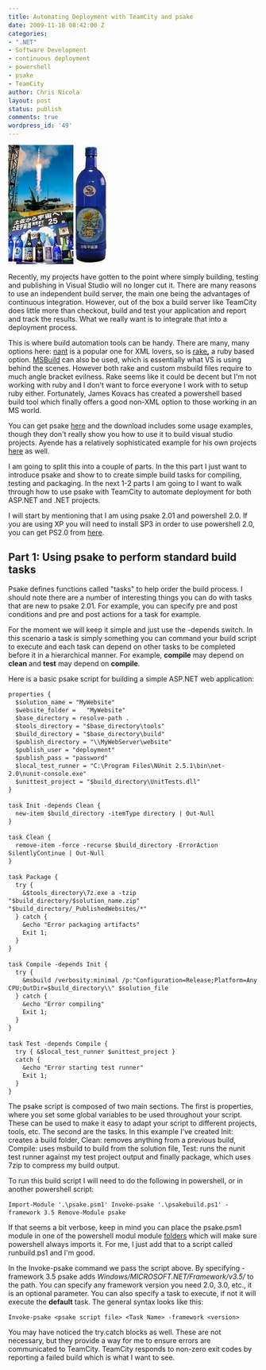 ```yaml
---
title: Automating Deployment with TeamCity and psake
date: 2009-11-18 08:42:00 Z
categories:
- ".NET"
- Software Development
- continuous deployment
- powershell
- psake
- TeamCity
author: Chris Nicola
layout: post
status: publish
comments: true
wordpress_id: '49'
---
```


![space_sake][1]

Recently, my projects have gotten to the point where simply building, testing and publishing in Visual Studio will no longer cut it.  There are many reasons to use an independent build server, the main one being the advantages of continuous integration.  However, out of the box a build server like TeamCity does little more than checkout, build and test your application and report and track the results.  What we really want is to integrate that into a deployment process.

This is where build automation tools can be handy.  There are many, many options here: [nant][3] is a popular one for XML lovers, so is [rake][4]**,** a ruby based option.  [MSBuild][5] can also be used, which is essentially what VS is using behind the scenes.  However both rake and custom msbuild files require to much angle bracket evilness.  Rake seems like it could be decent but I'm not working with ruby and I don't want to force everyone I work with to setup ruby either.  Fortunately, James Kovacs has created a powershell based build tool which finally offers a good non-XML option to those working in an MS world.

<!--more-->

You can get psake [here][6] and the download includes some usage examples, though they don't really show you how to use it to build visual studio projects.  Ayende has a relatively sophisticated example for his own projects [here][7] as well. 

I am going to split this into a couple of parts.  In the this part I just want to introduce psake and show to to create simple build tasks for compiling, testing and packaging.  In the next 1-2 parts I am going to I want to walk through how to use psake with TeamCity to automate deployment for both ASP.NET and .NET projects. 

I will start by mentioning that I am using psake 2.01 and powershell 2.0.  If you are using XP you will need to install SP3 in order to use powershell 2.0, you can get PS2.0 from [here][8].

## Part 1: Using psake to perform standard build tasks

Psake defines functions called "tasks" to help order the build process.  I should note there are a number of interesting things you can do with tasks that are new to psake 2.01.  For example, you can specify pre and post conditions and pre and post actions for a task for example. 

For the moment we will keep it simple and just use the -depends switch.  In this scenario a task is simply something you can command your build script to execute and each task can depend on other tasks to be completed before it in a hierarchical manner.  For example, **compile** may depend on **clean** and **test** may depend on **compile**.

Here is a basic psake script for building a simple ASP.NET web application:

```
properties { 
  $solution_name = "MyWebsite"
  $website_folder =   "MyWebsite"
  $base_directory = resolve-path .
  $tools_directory = "$base_directory\tools"
  $build_directory = "$base_directory\build"
  $publish_directory = "\\MyWebServer\website"
  $publish_user = "deployment"
  $publish_pass = "password"
  $local_test_runner = "C:\Program Files\NUnit 2.5.1\bin\net-2.0\nunit-console.exe" 
  $unittest_project = "$build_directory\UnitTests.dll"
} 

task Init -depends Clean { 
  new-item $build_directory -itemType directory | Out-Null
}

task Clean { 
  remove-item -force -recurse $build_directory -ErrorAction SilentlyContinue | Out-Null
}

task Package {
  try {
    &$tools_directory\7z.exe a -tzip "$build_directory/$solution_name.zip" "$build_directory/_PublishedWebsites/*"
  } catch {
    &echo "Error packaging artifacts"
    Exit 1;
  }
}

task Compile -depends Init { 
  try {
    &msbuild /verbosity:minimal /p:"Configuration=Release;Platform=Any CPU;OutDir=$build_directory\\" $solution_file
  } catch {
    &echo "Error compiling"
    Exit 1;
  }
}

task Test -depends Compile {
  try { &$local_test_runner $unittest_project }
  catch {
    &echo "Error starting test runner"
    Exit 1;
  }
}
```

The psake script is composed of two main sections.  The first is properties, where you set some global variables to be used throughout your script.  These can be used to make it easy to adapt your script to different projects, tools, etc.  The second are the tasks.  In this example I've created Init: creates a build folder, Clean: removes anything from a previous build, Compile: uses msbuild to build from the solution file, Test: runs the nunit test runner against my test project output and finally package, which uses 7zip to compress my build output.

To run this build script I will need to do the following in powershell, or in another powershell script:
    
```
Import-Module '.\psake.psm1' Invoke-psake '.\psakebuild.ps1' -framework 3.5 Remove-Module psake
```

If that seems a bit verbose, keep in mind you can place the psake.psm1 module in one of the powershell modul module [folders][9] which will make sure powershell always imports it.  For me, I just add that to a script called runbuild.ps1 and I'm good.

In the Invoke-psake command we pass the script above.  By specifying -framework 3.5 psake adds _Windows/MICROSOFT.NET/Framework/v3.5/_ to the path.  You can specify any framework version you need 2.0, 3.0, etc., it is an optional parameter.  You can also specify a task to execute, if not it will execute the **default** task.  The general syntax looks like this:
    
```
Invoke-psake <psake script file> <Task Name> -framework <version>
```

You may have noticed the try.catch blocks as well.  These are not necessary, but they provide a way for me to ensure errors are communicated to TeamCity.  TeamCity responds to non-zero exit codes by reporting a failed build which is what I want to see.

   [1]: /images/space_sake_thumb.jpg (space_sake)
   [2]: /images/space_sake.jpg
   [3]: http://nant.sourceforge.net/
   [4]: http://rake.rubyforge.org/
   [5]: http://msdn.microsoft.com/en-us/library/0k6kkbsd.aspx
   [6]: http://code.google.com/p/psake/
   [7]: http://ayende.com/blog/4156/on-psake
   [8]: http://support.microsoft.com/kb/968929
   [9]: http://tfl09.blogspot.com/2009/01/modules-in-powershell-v2.html

